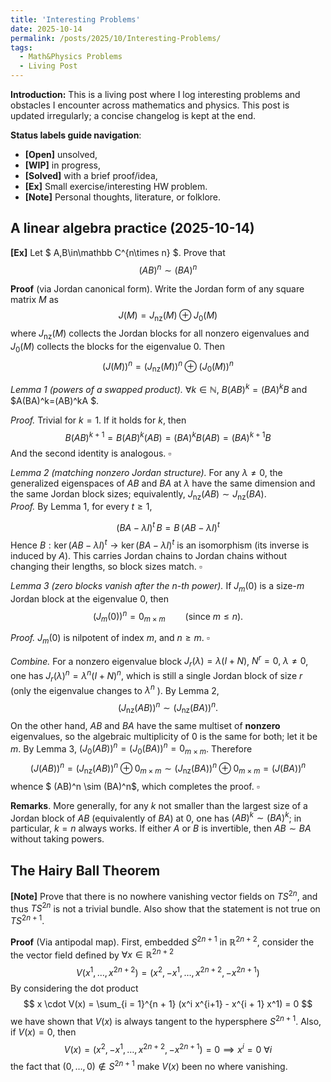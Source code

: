 ```yaml
---
title: 'Interesting Problems'
date: 2025-10-14
permalink: /posts/2025/10/Interesting-Problems/
tags:
  - Math&Physics Problems
  - Living Post
---
```

**Introduction:** This is a living post where I log interesting problems and obstacles I encounter across mathematics and physics. This post is updated irregularly; a concise changelog is kept at the end.

**Status labels guide navigation**:

- **[Open]** unsolved,
- **[WIP]** in progress,
- **[Solved]** with a brief proof/idea,
- **[Ex]** Small exercise/interesting HW problem.
- **[Note]** Personal thoughts, literature, or folklore.

A linear algebra practice (2025-10-14)
---

**[Ex]** Let $ A,B\in\mathbb C^{n\times n} $. Prove that
$$
(AB)^n \sim (BA)^n
$$

**Proof** (via Jordan canonical form). Write the Jordan form of any square matrix $M$ as
$$
J(M)=J_{\mathrm{nz}}(M)\oplus J_0(M)
$$
where $J_{\mathrm{nz}}(M)$ collects the Jordan blocks for all nonzero eigenvalues and $J_0(M)$ collects the blocks for the eigenvalue $0$. Then
$$
\big(J(M)\big)^n=\big(J_{\mathrm{nz}}(M)\big)^n\oplus \big(J_0(M)\big)^n
$$

*Lemma 1 (powers of a swapped product).* $\forall k\in\mathbb N$, $B(AB)^k=(BA)^kB$ and $A(BA)^k=(AB)^kA $.

*Proof.* Trivial for $k=1$. If it holds for $k$, then
$$
B(AB)^{k+1} = B(AB)^k(AB) = (BA)^kB(AB) = (BA)^{k+1} B
$$
And the second identity is analogous. $\square$

*Lemma 2 (matching nonzero Jordan structure).* For any $\lambda\neq 0$, the generalized eigenspaces of $AB$ and $BA$ at $\lambda$ have the same dimension and the same Jordan block sizes; equivalently, $J_{\mathrm{nz}}(AB)\sim J_{\mathrm{nz}}(BA)$. \
*Proof.* By Lemma 1, for every $t\ge1$,

$$
(BA-\lambda I)^t\,B=B\,(AB-\lambda I)^t
$$
Hence $B:\ker(AB-\lambda I)^t\longrightarrow \ker(BA - \lambda I)^t$ is an isomorphism (its inverse is induced by $A$). This carries Jordan chains to Jordan chains without changing their lengths, so block sizes match. $\square$

*Lemma 3 (zero blocks vanish after the $n$-th power).* If $J_m(0)$ is a size-$m$ Jordan block at the eigenvalue $0$, then
$$
\big(J_m(0)\big)^n = 0_{m\times m} \qquad (\text{since }m\le n).
$$

*Proof.* $J_m(0)$ is nilpotent of index $m$, and $n\ge m$. $\square$

*Combine.* For a nonzero eigenvalue block $J_r(\lambda)=\lambda(I+N)$, $N^r=0,\ \lambda\neq0$, one has $J_r(\lambda)^n=\lambda^n(I+N)^n$, which is still a single Jordan block of size $r$ (only the eigenvalue changes to $\lambda^n$ ). By Lemma 2,
$$
\big(J_{\mathrm{nz}}(AB)\big)^n \sim \big(J_{\mathrm{nz}}(BA)\big)^n .
$$
On the other hand, $AB$ and $BA$ have the same multiset of **nonzero** eigenvalues, so the algebraic multiplicity of $0$ is the same for both; let it be $m$. By Lemma 3, $\big(J_0(AB)\big)^n=\big(J_0(BA)\big)^n=0_{m\times m}$. Therefore
$$
\big(J(AB)\big)^n = \big(J_{\mathrm{nz}}(AB)\big)^n\oplus 0_{m\times m} \sim \big(J_{\mathrm{nz}}(BA)\big)^n\oplus 0_{m\times m} = \big(J(BA)\big)^n
$$
whence $ (AB)^n \sim (BA)^n$, which completes the proof. $\square$

**Remarks**. More generally, for any $k$ not smaller than the largest size of a Jordan block of $AB$ (equivalently of $BA$) at $0$, one has $(AB)^k\sim (BA)^k$; in particular, $k = n$ always works. If either $A$ or $B$ is invertible, then $AB\sim BA$ without taking powers.

The Hairy Ball Theorem
---

**[Note]** Prove that there is no nowhere vanishing vector fields on $TS^{2n}$, and thus $TS^{2n}$ is not a trivial bundle. Also show that the statement is not true on $TS^{2n+1}$.

**Proof** (Via antipodal map). First, embedded $S^{2n+1}$ in $\mathbb{R}^{2n+2}$, consider the the vector field defined by $\forall x \in \mathbb{R}^{2n+2}$
$$
V(x^{1}, \dots, x^{2n+2}) = (x^2, -x^1, \dots, x^{2n+2}, -x^{2n+1})
$$
By considering the dot product
$$
x \cdot V(x) = \sum_{i = 1}^{n + 1} (x^i x^{i+1} - x^{i + 1} x^1) = 0
$$
we have shown that $V(x)$ is always tangent to the hypersphere $S^{2n+1}$. Also, if $V(x) = 0$, then
$$
V(x) = (x^2, -x^1, \dots, x^{2n+2}, -x^{2n+1}) = 0 \implies x^i = 0 \ \forall i
$$
the fact that $(0, \dots, 0) \notin S^{2n+1}$ make $V(x)$ been no where vanishing.
